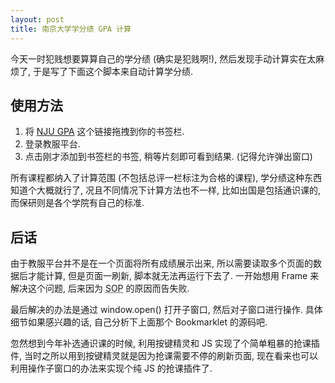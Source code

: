 ```yaml
---
layout: post
title: 南京大学学分绩 GPA 计算
---
```

今天一时犯贱想要算算自己的学分绩 (确实是犯贱啊!), 然后发现手动计算实在太麻烦了, 于是写了下面这个脚本来自动计算学分绩.

## 使用方法

1. 将 [NJU GPA][Bookmarklet] 这个链接拖拽到你的书签栏.
2. 登录教服平台.
3. 点击刚才添加到书签栏的书签, 稍等片刻即可看到结果. (记得允许弹出窗口)

所有课程都纳入了计算范围 (不包括总评一栏标注为合格的课程), 学分绩这种东西知道个大概就行了, 况且不同情况下计算方法也不一样, 
比如出国是包括通识课的, 而保研则是各个学院有自己的标准.

## 后话

由于教服平台并不是在一个页面将所有成绩展示出来, 所以需要读取多个页面的数据后才能计算, 但是页面一刷新, 脚本就无法再运行下去了.
一开始想用 Frame 来解决这个问题, 后来因为 <acronym title="Same Origin Policy">SOP</acronym> 的原因而告失败.

最后解决的办法是通过 window.open() 打开子窗口, 然后对子窗口进行操作.
具体细节如果感兴趣的话, 自己分析下上面那个 Bookmarklet 的源码吧.

忽然想到今年补选通识课的时候, 利用按键精灵和 JS 实现了个简单粗暴的抢课插件, 当时之所以用到按键精灵就是因为抢课需要不停的刷新页面, 现在看来也可以利用操作子窗口的办法来实现个纯 JS 的抢课插件了.

[Bookmarklet]: javascript:(function(){var%20scores=0;var%20grades=0;var%20href_array=[];var%20fin_count=0;var%20all=[];grade_page="http://"%20+%20document.domain%20+%20":8080/jiaowu/student/studentinfo/achievementinfo.do?method=searchTermList";open(grade_page).addEventListener('load',function(){set_href_array(this);this.close();for(var%20i=0;i<href_array.length;i++){open(href_array[i]).addEventListener('load',function(){handler(this);});}});function%20trim(str){return%20str.replace(/^\s*/,'').replace(/\s*$/,'');}function%20set_href_array(win){link_table=win.document.getElementsByTagName('table')[1];var%20trs=link_table.children[0].children;var%20a;for(var%20i=0;i<trs.length;i++){a=trs[i].getElementsByTagName('a');if(a.length==0){continue;}href_array.push(a[0].href);}href_array.pop();}function%20handler(win){var%20table_body=win.document.getElementsByClassName('TABLE_BODY');var%20trs=table_body[0].getElementsByTagName('tr');var%20tds,name,type,ul,score;for(var%20i=1;i<trs.length;i++){tds=trs[i].getElementsByTagName('td');type=trim(tds[4].innerHTML);ul=tds[6].children[0];if(ul==undefined){continue;}name=trim(tds[2].innerHTML);score=Number(tds[5].innerHTML);grade=Number(ul.innerHTML);all.push({'name':name,'score':score,'grade':grade,'type':type});scores+=score;grades+=grade*score;}fin_count++;check();win.close();}function%20check(){if(fin_count==href_array.length){var%20str='';for(var%20i=0;i<all.length;i++){str+=all[i].score+'\t'+all[i].grade+'\t'+all[i].type+'\t'+all[i].name+'<br%20/>';}gpa=(grades/scores)/20;str+='GPA:%20'+gpa.toFixed(2);document.write(str);}}})()
